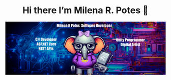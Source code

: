 
<div align="center">
<h1 align="center">Hi there I’m Milena R. Potes</a> 👋</h1>
</div>
<img src="https://github.com/MilenaRPotes/MilenaRPotes/blob/main/BannerPortafolioV1.png">
